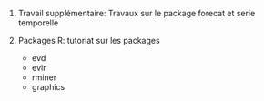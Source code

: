 1) Travail supplémentaire: Travaux sur le package forecat  et serie temporelle 

2) Packages R: tutoriat sur les packages
	- evd
	- evir
	- rminer
	- graphics
